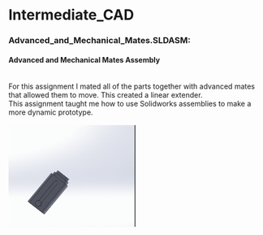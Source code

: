 # Intermediate_CAD

### Advanced_and_Mechanical_Mates.SLDASM: <br />
#### Advanced and Mechanical Mates Assembly
<br />
For this assignment I mated all of the parts together with advanced mates that allowed them to move. This created a linear extender.<br />
This assignment taught me how to use Solidworks assemblies to make a more dynamic prototype.<br />
<br />



  <IMG SRC="Images/ezgif.com-gif-maker (1).gif"  width="250" height="200">
<br />
<br />

